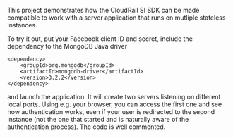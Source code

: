 This project demonstrates how the CloudRail SI SDK can be made compatible to work with a server application that runs on mutliple stateless instances.

To try it out, put your Facebook client ID and secret, include the dependency to the MongoDB Java driver

	<dependency>
		<groupId>org.mongodb</groupId>
		<artifactId>mongodb-driver</artifactId>
		<version>3.2.2</version>
	</dependency>

and launch the application. It will create two servers listening on different local ports. Using e.g. your browser, you can access the first one and see how authentication works, even if your user is redirected to the second instance (not the one that started and is naturally aware of the authentication process). The code is well commented.
